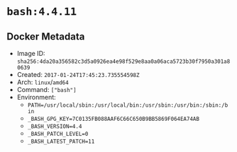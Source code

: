 # `bash:4.4.11`

## Docker Metadata

- Image ID: `sha256:4da20a356582c3d5a0926ea4e98f529e8aa0a06aca5723b30f7950a301a80639`
- Created: `2017-01-24T17:45:23.735554598Z`
- Arch: `linux`/`amd64`
- Command: `["bash"]`
- Environment:
  - `PATH=/usr/local/sbin:/usr/local/bin:/usr/sbin:/usr/bin:/sbin:/bin`
  - `_BASH_GPG_KEY=7C0135FB088AAF6C66C650B9BB5869F064EA74AB`
  - `_BASH_VERSION=4.4`
  - `_BASH_PATCH_LEVEL=0`
  - `_BASH_LATEST_PATCH=11`
